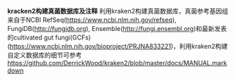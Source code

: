 **kracken2构建真菌数据库及注释**
    利用kraken2构建真菌数据库，真菌参考基因组来自于NCBI RefSeq(<https://www.ncbi.nlm.nih.gov/refseq>), FungiDB(<http://fungidb.org>), Ensemble(<http://fungi.ensembl.org>)和最新发表的cultivated gut fungi(GCFs) (<https://www.ncbi.nlm.nih.gov/bioproject/PRJNA833221>)，利用kraken2构建自定义数据库的细节可参考<https://github.com/DerrickWood/kraken2/blob/master/docs/MANUAL.markdown>
